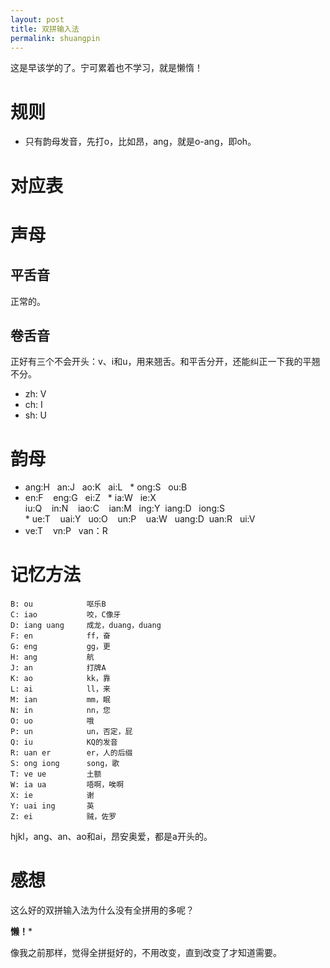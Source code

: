 ```yaml
---
layout: post
title: 双拼输入法
permalink: shuangpin
---
```


这是早该学的了。宁可累着也不学习，就是懒惰！

# 规则

* 只有韵母发音，先打o，比如昂，ang，就是o-ang，即oh。

# 对应表

# 声母

## 平舌音
正常的。

## 卷舌音
正好有三个不会开头：v、i和u，用来翘舌。和平舌分开，还能纠正一下我的平翘不分。

* zh: V
* ch: I
* sh: U

# 韵母

* ang:H   an:J    ao:K   ai:L  
* ong:S   ou:B    
* en:F    eng:G   ei:Z  
* ia:W    ie:X    iu:Q    in:N    iao:C    ian:M   ing:Y  iang:D   iong:S    
* ue:T    uai:Y   uo:O    un:P    ua:W     uang:D  uan:R   ui:V    
* ve:T    vn:P    van：R

# 记忆方法

```
B: ou            呕乐B
C: iao           咬，C像牙
D: iang uang     成龙，duang，duang
F: en            ff，奋
G: eng           gg，更
H: ang           航
J: an            打牌A
K: ao            kk，靠
L: ai            ll，来
M: ian           mm，眠
N: in            nn，您
O: uo            哦
P: un            un，否定，屁
Q: iu            KQ的发音
R: uan er        er，人的后缀
S: ong iong      song，歌
T: ve ue         土额
W: ia ua         唔啊，唉啊
X: ie            谢
Y: uai ing       英
Z: ei            贼，佐罗
```

hjkl，ang、an、ao和ai，昂安奥爱，都是a开头的。

# 感想
这么好的双拼输入法为什么没有全拼用的多呢？

**懒！***

像我之前那样，觉得全拼挺好的，不用改变，直到改变了才知道需要。
